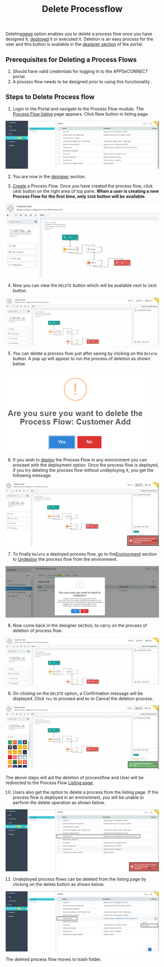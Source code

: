 ﻿---
title: "Delete Processflow"
toc: true
tag: developers
category: "Processflow"
menus: 
    quickstartprocessflow:
        title: "Delete Processflow"
        weight: 8
        icon: fa fa-file-word-o
        identifier: deleteprocessflow
---
Deletinggggg option enables you to delete a process flow once you have designed it,
[deployed](/processflow/deploying-and-executing-processfloww/) it or executed it. Deletion is an easy process for the user and this 
button is available in the [designer section](/processflow/designer-processflow/) of the portal.

## Prerequisites for Deleting a Process Flows
1.	Should have valid credentials for logging in to the APPSeCONNECT portal.
2.	A process flow needs to be designed prior to using this functionality .

## Steps to Delete Process flow

1. Login to the Portal and navigate to the Process Flow module. The [Process Flow listing](/processflow/processflow-listing-page/) page appears.
Click New button in listing page.   

![testimage](\staticfiles\processflow\media\testimage.png)

2. You are now in the [designer](/processflow/designer-processflow/) section.  

3. [Create](/processflow/creating-processflow/) a Process Flow. Once you have created the process flow, click `SAVE` button on the right area of top pane.
**When a user is creating a new Process Flow for the first time, only `SAVE` button will be available.**    

![pfdelete2](\staticfiles\processflow\media\pfdelete2.png)     

4. Now you can view the `DELETE` button which will be available next to `SAVE` button.    

![pfdelete3](\staticfiles\processflow\media\pfdelete3.png)

5. You can delete a process flow just after saving by clicking on the `Delete` button. A pop up will appear 
to run the process of deletion as shown below.  

![pfdelete4](\staticfiles\processflow\media\pfdelete4.png)    

6. If you wish to [deploy](/processflow/deploying-and-executing-processfloww/) the Process Flow in any environment you can proceed with the 
deployment option. Once the process flow is deployed, if you try deleting the process flow without undeploying it, you get the 
following message. 

![pfdelete5](\staticfiles\processflow\media\pfdelete5.png)

7. To finally `Delete` a deployed process flow, go to the[Environment](/deployment/Environment-Management/) section to [Undeploy](/processflow/deploying-and-executing-processfloww/#undeploy-process-flow-from-environment) 
the process flow from the environment.    

![pfdelete6](\staticfiles\processflow\media\pfdelete6.png)  

8. Now come back in the designer section, to carry on the process of deletion of process flow.

![pfdelete7](\staticfiles\processflow\media\pfdelete7.png)      

9. On clicking on the `DELETE` option, a Confirmation message will be displayed. Click `Yes` to proceed and `No` to Cancel the deletion process. 

![pfdelete8](\staticfiles\processflow\media\pfdelete8.png)                

The above steps will aid the deletion of processflow and User will be redirected to the Process Flow [Listing page](/processflow/processflow-listing-page/).   

10. Users also get the option to delete a process from the listing page. If the process flow is deployed in an environment, you will be unable to perform the 
delete operation as shown below.  

![pfdelete9](\staticfiles\processflow\media\pfdelete9.png)    

11. Undeployed process flows can be deleted from the listing page by clicking on the delete button as shown below.  

![pfdelete10](\staticfiles\processflow\media\pfdelete10.png)    

The deleted process flow moves to trash folder.


